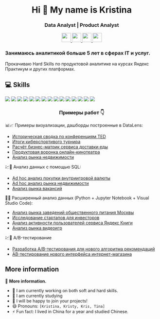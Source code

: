 <h1 align="center">Hi 👋 My name is Kristina</h1>

<h3 align="center">Data Analyst | Product Analyst </h3>


<div align="center">
  </a>
    <a href="https://linkedin.com/in/kristina107" target="_blank">
    <img src="https://img.shields.io/badge/LinkedIn-%230077B5.svg?logo=linkedin&logoColor=white" style="height: 30px; width: auto;" />
  </a>
    <a href="https://t.me/Kristina0107" target="_blank">
    <img src="https://img.shields.io/badge/Telegram-2CA5E0?style=for-the-badge&logo=telegram&logoColor=white" style="height: 30px; width: auto;" />
  </a>
    <a href="mailto:kristina1987elektra@gmail.com">
    <img src="https://img.shields.io/badge/Gmail-333333?style=for-the-badge&logo=gmail&logoColor=red" style="height: 30px; width: auto;" />
  </a>
     <a href="mailto:kristina-r@bk.ru">
    <img src="https://img.shields.io/badge/Mail.ru-white?style=flat&logoColor=white&logo=mail.ru&color=%233c9bd" style="height: 30px; width: auto;" />
  </a>
 </div>
 
### Занимаюсь аналитикой больше 5 лет в сферах IT и услуг. 
Прокачиваю Hard Skills по продуктовой аналитике на курсах Яндекс Практикум и других платформах.

## 💻 Skills

<div align="left">
  <img src="https://img.shields.io/badge/Google_Sheets-34A853?style=for-the-badge&logo=google-sheets&logoColor=white"  />
  <img src="https://img.shields.io/badge/Microsoft_Excel-217346?style=for-the-badge&logo=microsoft-excel&logoColor=white"  />  
  <img src="https://img.shields.io/badge/DBeaver-4479A1?style=for-the-badge&logo=DBeaver&logoColor=white"  />  
  <img src="https://img.shields.io/badge/SQL-4479A1?style=for-the-badge&logo=sql&logoColor=white"  />
  <img src="https://img.shields.io/badge/PostgreSQL-4479A1?style=for-the-badge&logo=sql&logoColor=white"  />
  <img src="https://img.shields.io/badge/Visual_Studio_Code-F37626?style=for-the-badge&logo=VSCode&logoColor=white"  />    
  <img src="https://img.shields.io/badge/Jupyter_Notebook-F37626?style=for-the-badge&logo=Jupyter&logoColor=white"  />
  <img src="https://img.shields.io/badge/Python-3776AB?style=for-the-badge&logo=python&logoColor=white"  />
  <img src="https://img.shields.io/badge/Pandas-150458?style=for-the-badge&logo=pandas&logoColor=white"  />
  <img src="https://img.shields.io/badge/Plotly-3F4F75?style=for-the-badge&logo=plotly&logoColor=white" />
  <img src="https://img.shields.io/badge/NumPy-013243?style=for-the-badge&logo=numpy&logoColor=white"  />
  <img src="https://img.shields.io/badge/Matplotlib-11557C?style=for-the-badge&logo=matplotlib&logoColor=white" />  
  <img src="https://img.shields.io/badge/Seaborn-404D5C?style=for-the-badge&logo=seaborn&logoColor=white" />
  <img src="https://img.shields.io/badge/Yandex_DataLens-FF0000?style=for-the-badge&logo=yandex&logoColor=white"  />
  <img src="https://img.shields.io/badge/Apache_Superset-404D5C?style=for-the-badge&logo=apache-superset&logoColor=white" />
    
</div>

<h3 align="center">Примеры работ 👇</h3>

📊📈 Примеры визуализации, дашборды построенные в DataLens:
* [Историческая сводка по конференциям TED](https://datalens.yandex/h2kgqbqb95zo4?_no_controls=1&_theme=dark)
* [Итоги киберспортивого турнира](https://datalens.yandex/7snivaws5990u?_no_controls=1&_theme=dark)
* [Расчёт бизнес-матрик сервиса доставки еды](https://datalens.yandex/gjf7f29ua2ys2?_no_controls=1&_theme=dark)
* [Продуктовая воронка онлайн-кинотеатра](https://datalens.yandex/cetpwhabb8lky?_no_controls=1&_theme=dark)
* [Анализ рынка недвижимости](https://datalens.yandex/4qttj6batlooq?_no_controls=1&_theme=dark) 

💹📄 Анализ данных с помощью SQL:
* [Ad hoc анализ покупки внутриигровой валюты](https://github.com/Kristina107/SQL/blob/main/%D0%90%D0%BD%D0%B0%D0%BB%D0%B8%D0%B7%20%D0%BF%D0%BE%D0%BA%D1%83%D0%BF%D0%BA%D0%B8%20%D0%B2%D0%BD%D1%83%D1%82%D1%80%D0%B8%D0%B8%D0%B3%D1%80%D0%BE%D0%B2%D0%BE%D0%B9%20%D0%B2%D0%B0%D0%BB%D1%8E%D1%82%D1%8B.sql)
* [Ad hoc анализ рынка недвижимости](https://github.com/Kristina107/SQL/blob/main/Ad%20hoc%20%D0%B0%D0%BD%D0%B0%D0%BB%D0%B8%D0%B7%20%D0%B4%D0%B0%D0%BD%D0%BD%D1%8B%D1%85%20%D0%B4%D0%BB%D1%8F%20%D0%B0%D0%B3%D0%B5%D0%BD%D1%82%D1%81%D1%82%D0%B2%D0%B0%20%D0%BD%D0%B5%D0%B4%D0%B2%D0%B8%D0%B6%D0%B8%D0%BC%D0%BE%D1%81%D1%82%D0%B8.sql)
* [Анализ рынка вакансий](https://github.com/Kristina107/SQL/blob/main/%D0%90%D0%BD%D0%B0%D0%BB%D0%B8%D0%B7%20%D1%80%D1%8B%D0%BD%D0%BA%D0%B0%20%D0%B2%D0%B0%D0%BA%D0%B0%D0%BD%D1%81%D0%B8%D0%B9.sql)

🐍📓 Расширенный анализ данных (Python + Jupyter Notebook + Visual Studio Code):
* [Анализ рынка заведений общественного питания Москвы](https://github.com/Kristina107/Python/blob/main/%D0%90%D0%BD%D0%B0%D0%BB%D0%B8%D0%B7%20%D1%80%D1%8B%D0%BD%D0%BA%D0%B0%20%D0%B7%D0%B0%D0%B2%D0%B5%D0%B4%D0%B5%D0%BD%D0%B8%D0%B9%20%D0%BE%D0%B1%D1%89%D0%B5%D1%81%D1%82%D0%B2%D0%B5%D0%BD%D0%BD%D0%BE%D0%B3%D0%BE%20%D0%BF%D0%B8%D1%82%D0%B0%D0%BD%D0%B8%D1%8F%20%D0%9C%D0%BE%D1%81%D0%BA%D0%B2%D1%8B.ipynb)
* [Исследование стартапов для инвесторов](https://github.com/Kristina107/Python/blob/main/%D0%98%D1%81%D1%81%D0%BB%D0%B5%D0%B4%D0%BE%D0%B2%D0%B0%D0%BD%D0%B8%D0%B5%20%D1%81%D1%82%D0%B0%D1%80%D1%82%D0%B0%D0%BF%D0%BE%D0%B2%20%D0%B4%D0%BB%D1%8F%20%D0%B8%D0%BD%D0%B2%D0%B5%D1%81%D1%82%D0%BE%D1%80%D0%BE%D0%B2.ipynb)
* [Анализ активности пользователей сервиса Яндекс Книги](https://github.com/Kristina107/Python/blob/main/%D0%90%D0%BD%D0%B0%D0%BB%D0%B8%D0%B7%20%D0%B0%D0%BA%D1%82%D0%B8%D0%B2%D0%BD%D0%BE%D1%81%D1%82%D0%B8%20%D0%BF%D0%BE%D0%BB%D1%8C%D0%B7%D0%BE%D0%B2%D0%B0%D1%82%D0%B5%D0%BB%D0%B5%D0%B9%20%D1%81%D0%B5%D1%80%D0%B2%D0%B8%D1%81%D0%B0%20%D0%AF%D0%BD%D0%B4%D0%B5%D0%BA%D1%81%20%D0%9A%D0%BD%D0%B8%D0%B3%D0%B8.ipynb)
* [Анализ рынка видеоигр](https://github.com/Kristina107/Python/blob/main/%D0%90%D0%BD%D0%B0%D0%BB%D0%B8%D0%B7%20%D1%80%D1%8B%D0%BD%D0%BA%D0%B0%20%D0%B2%D0%B8%D0%B4%D0%B5%D0%BE%D0%B8%D0%B3%D1%80.ipynb)

💹🐍 A/B-тестирование 
* [Разработка A/B-тестирования для нового алгоритма рекомендаций](https://github.com/Kristina107/Python/blob/main/%D0%A0%D0%B0%D0%B7%D1%80%D0%B0%D0%B1%D0%BE%D1%82%D0%BA%D0%B0%20AB-%D1%82%D0%B5%D1%81%D1%82%D0%B8%D1%80%D0%BE%D0%B2%D0%B0%D0%BD%D0%B8%D1%8F%20%D0%B4%D0%BB%D1%8F%20%D0%BD%D0%BE%D0%B2%D0%BE%D0%B3%D0%BE%20%D0%B0%D0%BB%D0%B3%D0%BE%D1%80%D0%B8%D1%82%D0%BC%D0%B0%20%D1%80%D0%B5%D0%BA%D0%BE%D0%BC%D0%B5%D0%BD%D0%B4%D0%B0%D1%86%D0%B8%D0%B9.ipynb)
* [AB-тестирование нового интерфейса интернет-магазина](https://github.com/Kristina107/Python/blob/main/AB-%D1%82%D0%B5%D1%81%D1%82%D0%B8%D1%80%D0%BE%D0%B2%D0%B0%D0%BD%D0%B8%D0%B5%20%D0%BD%D0%BE%D0%B2%D0%BE%D0%B3%D0%BE%20%D0%B8%D0%BD%D1%82%D0%B5%D1%80%D1%84%D0%B5%D0%B9%D1%81%D0%B0%20%D0%B8%D0%BD%D1%82%D0%B5%D1%80%D0%BD%D0%B5%D1%82-%D0%BC%D0%B0%D0%B3%D0%B0%D0%B7%D0%B8%D0%BD%D0%B0.ipynb)

## More information

<summary align="left">📁 <strong>More information.</strong></summary>
<ul align="left">
    <li>🔭 I am currently working on both soft and hard skills.</li>
    <li>🌱 I am currently studying</li>
    <li>👯 I will be happy to join your projects!</li>
    <li>😄 Pronouns: <code>[Kristina, Kristy, Kris, Tina]</code></li>
    <li>⚡ Fun fact: I lived in China for a year and studied Chinese.</li>
</ul>
